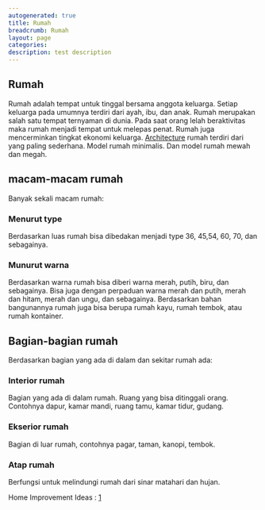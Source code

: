 ```yaml
---
autogenerated: true
title: Rumah
breadcrumb: Rumah
layout: page
categories: 
description: test description
---
```


## Rumah

Rumah adalah tempat untuk tinggal bersama anggota keluarga. Setiap keluarga pada umumnya terdiri dari ayah, ibu, dan anak. Rumah merupakan salah satu tempat ternyaman di dunia. Pada saat orang lelah beraktivitas maka rumah menjadi tempat untuk melepas penat. Rumah juga mencerminkan tingkat ekonomi keluarga. [Architecture](Architecture ) rumah terdiri dari yang paling sederhana. Model rumah minimalis. Dan model rumah mewah dan megah.

## macam-macam rumah

Banyak sekali macam rumah:

### Menurut type

Berdasarkan luas rumah bisa dibedakan menjadi type 36, 45,54, 60, 70, dan sebagainya.

### Munurut warna

Berdasarkan warna rumah bisa diberi warna merah, putih, biru, dan sebagainya. Bisa juga dengan perpaduan warna merah dan putih, merah dan hitam, merah dan ungu, dan sebagainya. Berdasarkan bahan bangunannya rumah juga bisa berupa rumah kayu, rumah tembok, atau rumah kontainer.

## Bagian-bagian rumah

Berdasarkan bagian yang ada di dalam dan sekitar rumah ada:

### Interior rumah

Bagian yang ada di dalam rumah. Ruang yang bisa ditinggali orang. Contohnya dapur, kamar mandi, ruang tamu, kamar tidur, gudang.

### Ekserior rumah

Bagian di luar rumah, contohnya pagar, taman, kanopi, tembok.

### Atap rumah

Berfungsi untuk melindungi rumah dari sinar matahari dan hujan.

<references/>

Home Improvement Ideas : [1](http://www.bhg.com/home-improvement/)
